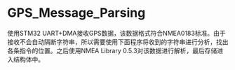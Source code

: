 # GPS_Message_Parsing
 使用STM32 UART+DMA接收GPS数据，该数据格式符合NMEA0183标准。由于接收不会自动隔断字符串，所以需要使用下面程序将收到的字符串进行分析，找出各条指令的位置。之后使用NMEA Library 0.5.3对该数据进行解析，最后存储进入结构体中。
